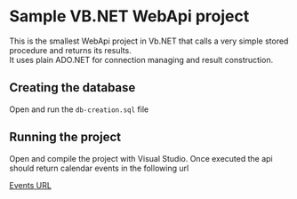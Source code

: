 # Sample VB.NET WebApi project  

This is the smallest WebApi project in Vb.NET that calls a very simple stored procedure and returns its results.  
It uses plain ADO.NET for connection managing and result construction.  

## Creating the database  

Open and run the `db-creation.sql` file

## Running the project  

Open and compile the project with Visual Studio. Once executed the api should return calendar events in the following url  

[Events URL](http://localhost:51262/api/calendar)  
